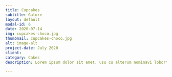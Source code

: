 ```yaml
---
title: Cupcakes
subtitle: Galore
layout: default
modal-id: 6
date: 2020-07-14
img: cupcakes-choco.jpg
thumbnail: cupcakes-choco.jpg
alt: image-alt
project-date: July 2020
client:
category: Cakes
description: Lorem ipsum dolor sit amet, usu cu alterum nominavi lobortis. At duo novum diceret. Tantas apeirian vix et, usu sanctus postulant inciderint ut, populo diceret necessitatibus in vim. Cu eum dicam feugiat noluisse.

---
```

